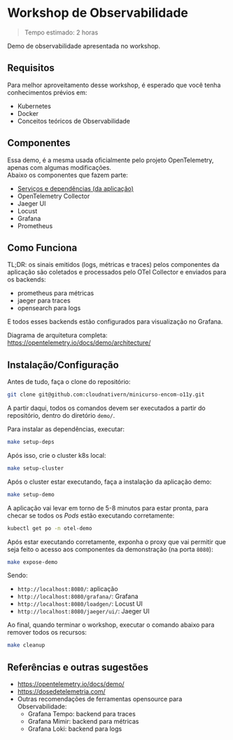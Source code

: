 # Workshop de Observabilidade
> Tempo estimado: 2 horas

Demo de observabilidade apresentada no workshop.

## Requisitos
Para melhor aproveitamento desse workshop, é esperado que você tenha conhecimentos prévios em:
* Kubernetes
* Docker
* Conceitos teóricos de Observabilidade

## Componentes

Essa demo, é a mesma usada oficialmente pelo projeto OpenTelemetry, apenas com algumas modificações.   
Abaixo os componentes que fazem parte:

* [Serviços e dependências (da aplicação)](https://opentelemetry.io/docs/demo/services/)
* OpenTelemetry Collector
* Jaeger UI
* Locust
* Grafana
* Prometheus

## Como Funciona

TL;DR: os sinais emitidos (logs, métricas e traces) pelos componentes da aplicação são coletados e processados pelo OTel Collector e enviados para os backends:

* prometheus para métricas
* jaeger para traces
* opensearch para logs

E todos esses backends estão configurados para visualização no Grafana.

Diagrama de arquitetura completa: https://opentelemetry.io/docs/demo/architecture/

## Instalação/Configuração

Antes de tudo, faça o clone do repositório:
```bash
git clone git@github.com:cloudnativern/minicurso-encom-o11y.git
```
A partir daqui, todos os comandos devem ser executados a partir do repositório, dentro do diretório `demo/`.   


Para instalar as dependências, executar:
```bash
make setup-deps
```

Após isso, crie o cluster k8s local: 
```bash
make setup-cluster
```

Após o cluster estar executando, faça a instalação da aplicação demo:
```bash
make setup-demo
```
A aplicação vai levar em torno de 5-8 minutos para estar pronta, para checar se todos os *Pods* estão executando corretamente:
```bash
kubectl get po -n otel-demo
```

Após estar executando corretamente, exponha o proxy que vai permitir que seja feito o acesso aos componentes da demonstração (na porta `8080`):
```bash
make expose-demo
```

Sendo:
* `http://localhost:8080/`: aplicação
* `http://localhost:8080/grafana/`: Grafana
* `http://localhost:8080/loadgen/`: Locust UI
* `http://localhost:8080/jaeger/ui/`: Jaeger UI


Ao final, quando terminar o workshop, executar o comando abaixo para remover todos os recursos:
```bash
make cleanup
```

## Referências e outras sugestões
* https://opentelemetry.io/docs/demo/
* https://dosedetelemetria.com/
* Outras recomendações de ferramentas opensource para Observabilidade:
    * Grafana Tempo: backend para traces
    * Grafana Mimir: backend para métricas
    * Grafana Loki: backend para logs








